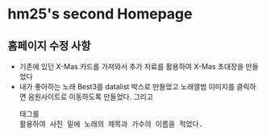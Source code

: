# hm25's second Homepage
## 홈페이지 수정 사항
* 기존에 있던 X-Mas 카드를 가져와서 추가 자료를 활용하여 X-Mas 초대장을 만들었다
* 내가 좋아하는 노래 Best3를 datalist 박스로 만들었고 노래앨범 이미지를 클릭하면 음원사이트로 이동하도록 만들었다. 그리고 <pre>태그를 활용하여 사진   밑에 노래의 제목과 가수의 이름을 적었다.  
